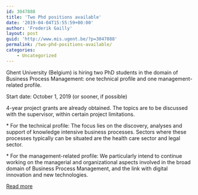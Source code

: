 ```yaml
---
id: 3047888
title: 'Two Phd positions available'
date: '2019-04-04T15:55:59+00:00'
author: 'Frederik Gailly'
layout: post
guid: 'http://www.mis.ugent.be/?p=3047888'
permalink: /two-phd-positions-available/
categories:
    - Uncategorized
---
```


Ghent University (Belgium) is hiring two PhD students in the domain of Business Process Management: one technical profile and one management-related profile.

Start date: October 1, 2019 (or sooner, if possible)

4-year project grants are already obtained. The topics are to be discussed with the supervisor, within certain project limitations.

\* For the technical profile: The focus lies on the discovery, analyses and support of knowledge intensive business processes. Sectors where these processes typically can be situated are the health care sector and legal sector.

\* For the management-related profile: We particularly intend to continue working on the managerial and organizational aspects involved in the broad domain of Business Process Management, and the link with digital innovation and new technologies.

[Read more](http://www.mis.ugent.be/wp-content/uploads/2019/04/Vacancy.pdf)